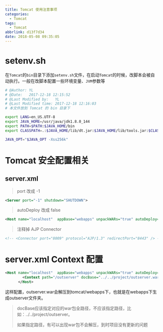 ```yaml
---
title: Tomcat 使用注意事项
categories:
  - Tomcat
tags:
  - Tomcat
abbrlink: d13f7d34
date: 2018-05-08 09:35:05
---
```


# setenv.sh

在`Tomcat`的`bin`目录下添加`setenv.sh`文件，在启动`Tomcat`的时候，改脚本会被自动执行。一般在改脚本配置一些环境变量、`JVM`参数等

```sh
# @Author: YL
# @Date:   2017-12-18 12:15:52
# @Last Modified by:   YL
# @Last Modified time: 2017-12-18 12:16:03
# 本文件放到 Tomcat 的 bin 目录下

export LANG=en_US.UTF-8
export JAVA_HOME=/usr/java/jdk1.8.0_144
export PATH=$PATH:$JAVA_HOME/bin
export CLASSPATH=.:$JAVA_HOME/lib/dt.jar:$JAVA_HOME/lib/tools.jar:$CLASSPATH

JAVA_OPT="$JAVA_OPT -Xss256k"
```



# Tomcat 安全配置相关

## server.xml

> port 改成 -1

```xml
<Server port="-1" shutdown="SHUTDOWN">
```



> autoDeploy 改成 false

```xml
<Host name="localhost"  appBase="webapps" unpackWARs="true" autoDeploy="false">
```



> 注释掉 AJP Connector

```xml
<!-- <Connector port="8009" protocol="AJP/1.3" redirectPort="8443" /> -->
```



# server.xml Context 配置


```xml
<Host name="localhost"  appBase="webapps" unpackWARs="true" autoDeploy="false">
		<Context path="/outserver" docBase="../../project/outserver.war" privileged="true" reloadable="false" />
      </Host>
```

这样配置，outserver.war会解压到tomcat/webapps下，也就是在webapps下生成outserver文件夹。

>  docBase应该指定对应的war包全路径，不应该指定路径，比如：../../project/outserver。
>
> 如果指定路径，有可以出现war包不会解压，到时项目没有更新的问题


